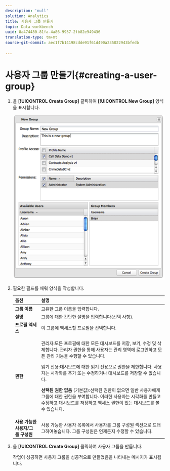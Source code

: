 ```yaml
---
description: 'null'
solution: Analytics
title: 사용자 그룹 만들기
topic: Data workbench
uuid: 8a474480-81fa-4a86-9937-2fb82e949436
translation-type: tm+mt
source-git-commit: aec1f7b14198cdde91f61d490a235022943bfedb

---
```



# 사용자 그룹 만들기{#creating-a-user-group}

1. 을 **[!UICONTROL Create Group]** 클릭하여 **[!UICONTROL New Group]** 양식을 표시합니다.

   ![](assets/create_user_group.png)

1. 필요한 필드를 채워 양식을 작성합니다.

   <table id="choicetable_3AE53AAC8A07471394EA993917B6AE33"> 
    <thead class="chhead sthead"> 
    <th class="choptionhd"> 옵션</th> 
    <th class="chdeschd"> 설명</th> 
    </thead> 
    <tr class="chrow strow"> 
    <td class="choption"><strong>그룹 이름</strong></td> 
    <td class="chdesc stentry"> 고유한 그룹 이름을 입력합니다.</td> 
    </tr> 
    <tr class="chrow strow"> 
    <td class="choption"><strong>설명</strong></td> 
    <td class="chdesc stentry"> 그룹에 대한 간단한 설명을 입력합니다(선택 사항).</td> 
    </tr> 
    <tr class="chrow strow"> 
    <td class="choption"><strong>프로필 액세스</strong></td> 
    <td class="chdesc stentry"> 이 그룹에 액세스할 프로필을 선택합니다.</td> 
    </tr> 
    <tr class="chrow strow"> 
    <td class="choption"><strong>권한</strong></td> 
    <td class="chdesc stentry"> <p> <span class="uicontrol"> 관리자</span>:모든 프로필에 대한 모든 대시보드를 저장, 보기, 수정 및 삭제합니다. 관리자 권한을 통해 사용자는 관리 영역에 로그인하고 모든 관리 기능을 수행할 수 있습니다. </p> <p> <span class="uicontrol"> 읽기 전용</span>:대시보드에 대한 읽기 전용으로 권한을 제한합니다. 사용자는 시각화를 추가 또는 수정하거나 대시보드를 저장할 수 없습니다. </p> <p> <b>선택된 권한 없음 </b>(기본값):선택된 권한이 없으면 일반 사용자에게 그룹에 대한 권한을 부여합니다. 이러한 사용자는 시각화를 만들고 수정하고 대시보드를 저장하고 액세스 권한이 있는 대시보드를 볼 수 있습니다. </p> </td> 
    </tr> 
    <tr class="chrow strow"> 
    <td class="choption"><strong>사용 가능한 사용자/그룹 구성원</strong></td> 
    <td class="chdesc stentry">사용 가능한 사용자 목록에서 사용자를 그룹 구성원 <span class="uicontrol"></span> <span class="uicontrol"> 섹션으로 </span>드래그하여놓습니다. 그룹 구성원은 언제든지 수정할 수 있습니다. </td> 
    </tr> 
    </table>

1. 을 **[!UICONTROL Create Group]** 클릭하여 사용자 그룹을 만듭니다.

   작업이 성공하면 사용자 그룹을 성공적으로 만들었음을 나타내는 메시지가 표시됩니다.
